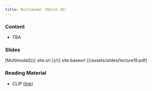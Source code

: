 ```yaml
---
title: Multimodal (March 26)
---
```


### Content

* TBA

### Slides
[Multimodal]({{ site.url }}/{{ site.baseurl }}/assets/slides/lecture19.pdf)

### Reading Material 

- CLIP ([link](https://amaarora.github.io/posts/2023-03-06_Understanding_CLIP.html))



